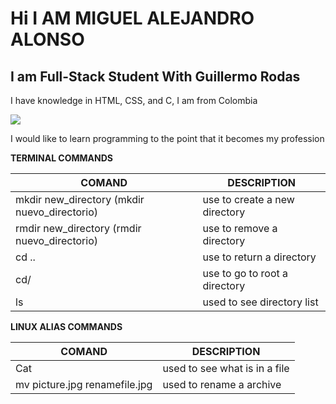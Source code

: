 # Hi I AM MIGUEL ALEJANDRO ALONSO 
## I am Full-Stack Student With Guillermo Rodas
I have knowledge in HTML, CSS, and C, I am from Colombia


![](https://github.com/SRTMiguel/SRTMiguel/blob/main/imagen-primer-plano-programador-trabajando-su-escritorio-oficina.jpg)

I would like to learn programming to the point that it becomes my profession

**TERMINAL COMMANDS**

| COMAND | DESCRIPTION |
| ------ | ----- |
|mkdir new_directory (mkdir nuevo_directorio)| use to create a new directory |
|rmdir new_directory (rmdir nuevo_directorio)| use to remove a directory |
| cd .. | use to return a directory |
| cd/ | use to go to root a directory  |
| ls | used to see directory list |

**LINUX ALIAS COMMANDS**

| COMAND | DESCRIPTION |
| ------ | ----- |
| Cat | used to see what is in a file |
| mv picture.jpg renamefile.jpg | used to rename a archive |
